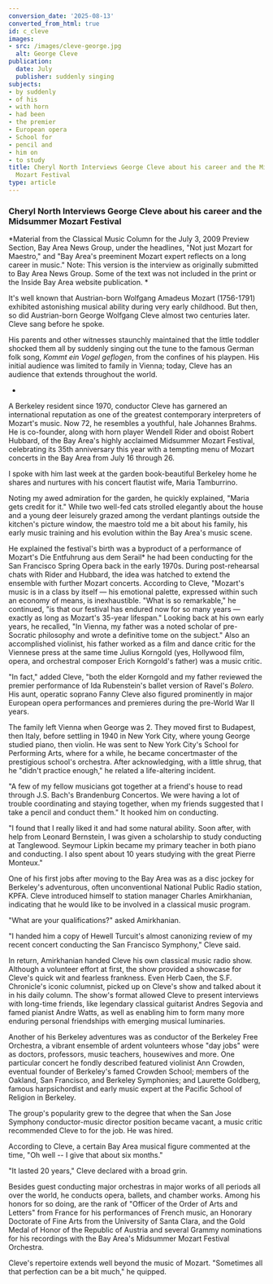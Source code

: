 ```yaml
---
conversion_date: '2025-08-13'
converted_from_html: true
id: c_cleve
images:
- src: /images/cleve-george.jpg
  alt: George Cleve
publication:
  date: July
  publisher: suddenly singing
subjects:
- by suddenly
- of his
- with horn
- had been
- the premier
- European opera
- School for
- pencil and
- him on
- to study
title: Cheryl North Interviews George Cleve about his career and the Midsummer
  Mozart Festival
type: article
---
```


### **Cheryl North Interviews George Cleve about his career and the Midsummer Mozart Festival**

*Material from the Classical Music Column for the July 3, 2009 Preview Section, Bay Area News Group, under the headlines, "Not just Mozart for Maestro," and "Bay Area's preeminent Mozart expert reflects on a long career in music." Note: This version is the interview as originally submitted to Bay Area News Group. Some of the text was not included in the print or the Inside Bay Area website publication. *

It's well known that Austrian-born Wolfgang Amadeus Mozart (1756-1791) exhibited astonishing musical ability during very early childhood. But then, so did Austrian-born George Wolfgang Cleve almost two centuries later. Cleve sang before he spoke.

His parents and other witnesses staunchly maintained that the little toddler shocked them all by suddenly singing out the tune to the famous German folk song, *Kommt ein Vogel geflogen*, from the confines of his playpen. His initial audience was limited to family in Vienna; today, Cleve has an audience that extends throughout the world.

*

A Berkeley resident since 1970, conductor Cleve has garnered an international reputation as one of the greatest contemporary interpreters of Mozart's music. Now 72, he resembles a youthful, hale Johannes Brahms. He is co-founder, along with horn player Wendell Rider and oboist Robert Hubbard, of the Bay Area's highly acclaimed Midsummer Mozart Festival, celebrating its 35th anniversary this year with a tempting menu of Mozart concerts in the Bay Area from July 16 through 26.

I spoke with him last week at the garden book-beautiful Berkeley home he shares and nurtures with his concert flautist wife, Maria Tamburrino.

Noting my awed admiration for the garden, he quickly explained, "Maria gets credit for it." While two well-fed cats strolled elegantly about the house and a young deer leisurely grazed among the verdant plantings outside the kitchen's picture window, the maestro told me a bit about his family, his early music training and his evolution within the Bay Area's music scene.

He explained the festival's birth was a byproduct of a performance of Mozart's Die Entfuhrung aus dem Serail* he had been conducting for the San Francisco Spring Opera back in the early 1970s. During post-rehearsal chats with Rider and Hubbard, the idea was hatched to extend the ensemble with further Mozart concerts. According to Cleve, "Mozart's music is in a class by itself — his emotional palette, expressed within such an economy of means, is inexhaustible. "What is so remarkable," he continued, "is that our festival has endured now for so many years — exactly as long as Mozart's 35-year lifespan." Looking back at his own early years, he recalled, "In Vienna, my father was a noted scholar of pre-Socratic philosophy and wrote a definitive tome on the subject." Also an accomplished violinist, his father worked as a film and dance critic for the Viennese press at the same time Julius Korngold (yes, Hollywood film, opera, and orchestral composer Erich Korngold's father) was a music critic.

"In fact," added Cleve, "both the elder Korngold and my father reviewed the premier performance of Ida Rubenstein's ballet version of Ravel's *Bolero.* His aunt, operatic soprano Fanny Cleve also figured prominently in major European opera performances and premieres during the pre-World War II years.

The family left Vienna when George was 2. They moved first to Budapest, then Italy, before settling in 1940 in New York City, where young George studied piano, then violin. He was sent to New York City's School for Performing Arts, where for a while, he became concertmaster of the prestigious school's orchestra. After acknowledging, with a little shrug, that he "didn't practice enough," he related a life-altering incident.

"A few of my fellow musicians got together at a friend's house to read through J.S. Bach's Brandenburg Concertos. We were having a lot of trouble coordinating and staying together, when my friends suggested that I take a pencil and conduct them." It hooked him on conducting.

"I found that I really liked it and had some natural ability. Soon after, with help from Leonard Bernstein, I was given a scholarship to study conducting at Tanglewood. Seymour Lipkin became my primary teacher in both piano and conducting. I also spent about 10 years studying with the great Pierre Monteux."

One of his first jobs after moving to the Bay Area was as a disc jockey for Berkeley's adventurous, often unconventional National Public Radio station, KPFA. Cleve introduced himself to station manager Charles Amirkhanian, indicating that he would like to be involved in a classical music program.

"What are your qualifications?" asked Amirkhanian.

"I handed him a copy of Hewell Turcuit's almost canonizing review of my recent concert conducting the San Francisco Symphony," Cleve said.

In return, Amirkhanian handed Cleve his own classical music radio show. Although a volunteer effort at first, the show provided a showcase for Cleve's quick wit and fearless frankness. Even Herb Caen, the S.F. Chronicle's iconic columnist, picked up on Cleve's show and talked about it in his daily column. The show's format allowed Cleve to present interviews with long-time friends, like legendary classical guitarist Andres Segovia and famed pianist Andre Watts, as well as enabling him to form many more enduring personal friendships with emerging musical luminaries.

Another of his Berkeley adventures was as conductor of the Berkeley Free Orchestra, a vibrant ensemble of ardent volunteers whose "day jobs" were as doctors, professors, music teachers, housewives and more. One particular concert he fondly described featured violinist Ann Crowden, eventual founder of Berkeley's famed Crowden School; members of the Oakland, San Francisco, and Berkeley Symphonies; and Laurette Goldberg, famous harpsichordist and early music expert at the Pacific School of Religion in Berkeley.

The group's popularity grew to the degree that when the San Jose Symphony conductor-music director position became vacant, a music critic recommended Cleve to for the job. He was hired.

According to Cleve, a certain Bay Area musical figure commented at the time, "Oh well -- I give that about six months."

"It lasted 20 years," Cleve declared with a broad grin.

Besides guest conducting major orchestras in major works of all periods all over the world, he conducts opera, ballets, and chamber works. Among his honors for so doing, are the rank of "Officer of the Order of Arts and Letters" from France for his performances of French music, an Honorary Doctorate of Fine Arts from the University of Santa Clara, and the Gold Medal of Honor of the Republic of Austria and several Grammy nominations for his recordings with the Bay Area's Midsummer Mozart Festival Orchestra.

Cleve's repertoire extends well beyond the music of Mozart. "Sometimes all that perfection can be a bit much," he quipped.